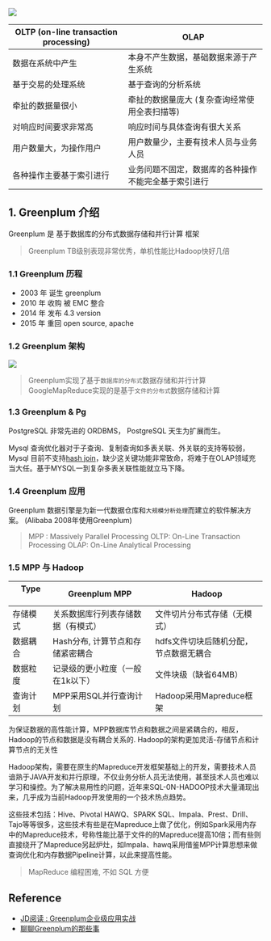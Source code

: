 ![][1.1]

OLTP (on-line transaction processing) | OLAP
------- | -------
数据在系统中产生 | 本身不产生数据，基础数据来源于产生系统
基于交易的处理系统 | 基于查询的分析系统
牵扯的数据量很小 | 牵扯的数据量庞大 (复杂查询经常使用全表扫描等)
对响应时间要求非常高 | 响应时间与具体查询有很大关系
用户数量大，为操作用户 | 用户数量少，主要有技术人员与业务人员
各种操作主要基于索引进行 | 业务问题不固定，数据库的各种操作不能完全基于索引进行

## 1. Greenplum 介绍

Greenplum 是 基于数据库的分布式数据存储和并行计算 框架

> Greenplum TB级别表现非常优秀，单机性能比Hadoop快好几倍

### 1.1 Greenplum 历程

- 2003 年 诞生 greenplum
- 2010 年 收购 被 EMC 整合
- 2014 年 发布 4.3 version
- 2015 年 重回 open source, apache

### 1.2 Greenplum 架构

![][1.2]

> Greenplum实现了基于`数据库的分布式`数据存储和并行计算
> GoogleMapReduce实现的是基于`文件的分布式`数据存储和计算

### 1.3 Greenplum & Pg

PostgreSQL 非常先进的 ORDBMS， PostgreSQL 天生为扩展而生。

Mysql 查询优化器对于子查询、复制查询如多表关联、外关联的支持等较弱，Mysql 目前不支持[hash join][6]，缺少这关键功能非常致命，将难于在OLAP领域充当大任。基于MYSQL一到复杂多表关联性能就立马下降。

### 1.4 Greenplum 应用

Greenplum 数据引擎是为新一代数据仓库和`大规模分析处理`而建立的软件解决方案。 (Alibaba 2008年使用Greenplum)

> MPP : Massively Parallel Processing
> OLTP: On-Line Transaction Processing
> OLAP: On-Line Analytical Processing 

### 1.5 MPP 与 Hadoop

&nbsp;&nbsp;Type &nbsp;&nbsp;&nbsp;&nbsp;&nbsp;&nbsp; | Greenplum MPP | Hadoop
------- | ------- | -------
存储模式 | 关系数据库行列表存储数据（有模式）| 文件切片分布式存储（无模式）
数据耦合 | Hash分布, 计算节点和存储紧密耦合 | hdfs文件切块后随机分配，节点数据无耦合
数据粒度 | 记录级的更小粒度（一般在1k以下）| 文件块级（缺省64MB）
查询计划 | MPP采用SQL并行查询计划 | Hadoop采用Mapreduce框架

为保证数据的高性能计算，MPP数据库节点和数据之间是紧耦合的，相反，Hadoop的节点和数据是没有耦合关系的. Hadoop的架构更加灵活-存储节点和计算节点的无关性

Hadoop架构，需要在原生的Mapreduce开发框架基础上的开发，需要技术人员谙熟于JAVA开发和并行原理，不仅业务分析人员无法使用，甚至技术人员也难以学习和操控。为了解决易用性的问题，近年来SQL-0N-HADOOP技术大量涌现出来，几乎成为当前Hadoop开发使用的一个技术热点趋势。

这些技术包括：Hive、Pivotal HAWQ、SPARK SQL、Impala、Prest、Drill、Tajo等等很多，这些技术有些是在Mapreduce上做了优化，例如Spark采用内存中的Mapreduce技术，号称性能比基于文件的的Mapreduce提高10倍；而有些则直接绕开了Mapreduce另起炉灶，如Impala、hawq采用借鉴MPP计算思想来做查询优化和内存数据Pipeline计算，以此来提高性能。

> MapReduce 编程困难, 不如 SQL 方便


## Reference

- [JD阅读 : Greenplum企业级应用实战][4]
- [聊聊Greenplum的那些事][5]

[1.1]: /_source/greenplum/greenplum-1.1.png
[1.2]: /_source/greenplum/greenplum-1.2.png
[1.3]: /_source/greenplum/greenplum-1.4.png
[4]: https://cread.jd.com/read/startRead.action?bookId=30189846&readType=1
[5]: http://dbaplus.cn/news-21-341-1.html
[6]: https://en.wikipedia.org/wiki/Hash_join
